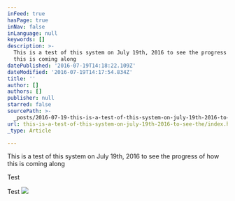 ```yaml
---
inFeed: true
hasPage: true
inNav: false
inLanguage: null
keywords: []
description: >-
  This is a test of this system on July 19th, 2016 to see the progress of how
  this is coming along 
datePublished: '2016-07-19T14:18:22.109Z'
dateModified: '2016-07-19T14:17:54.834Z'
title: ''
author: []
authors: []
publisher: null
starred: false
sourcePath: >-
  _posts/2016-07-19-this-is-a-test-of-this-system-on-july-19th-2016-to-see-the.md
url: this-is-a-test-of-this-system-on-july-19th-2016-to-see-the/index.html
_type: Article

---
```

This is a test of this system on July 19th, 2016 to see the progress of how this is coming along 

Test 

Test
![](https://the-grid-user-content.s3-us-west-2.amazonaws.com/8b66064f-94ea-465c-8617-b3766613e32e.jpg)